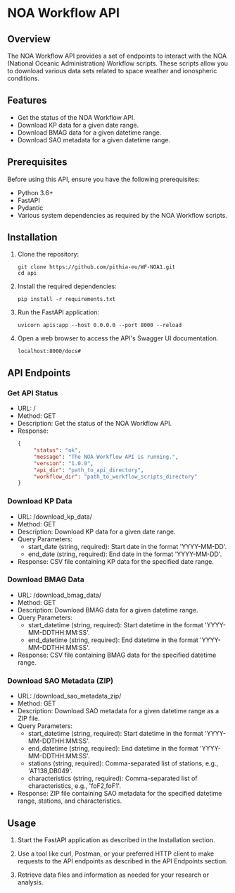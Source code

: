 # NOA Workflow API

## Overview

The NOA Workflow API provides a set of endpoints to interact with the NOA (National Oceanic Administration) Workflow scripts. These scripts allow you to download various data sets related to space weather and ionospheric conditions.

## Features

- Get the status of the NOA Workflow API.
- Download KP data for a given date range.
- Download BMAG data for a given datetime range.
- Download SAO metadata for a given datetime range.

## Prerequisites

Before using this API, ensure you have the following prerequisites:

- Python 3.6+
- FastAPI
- Pydantic
- Various system dependencies as required by the NOA Workflow scripts.

## Installation

1. Clone the repository:
     ```shell
     git clone https://github.com/pithia-eu/WF-NOA1.git
     cd api
     ```

2. Install the required dependencies:
     ```shell
     pip install -r requirements.txt
     ```

3. Run the FastAPI application:
     ```shell
     uvicorn apis:app --host 0.0.0.0 --port 8000 --reload
     ```
4. Open a web browser to access the API's Swagger UI documentation.
    ```shell
    localhost:8000/docs#
    ```

## API Endpoints

### Get API Status

- URL: /
- Method: GET
- Description: Get the status of the NOA Workflow API.
- Response:
    ```json
    {
         "status": "ok",
         "message": "The NOA Workflow API is running.",
         "version": "1.0.0",
         "api_dir": "path_to_api_directory",
         "workflow_dir": "path_to_workflow_scripts_directory"
    }
    ```

### Download KP Data

- URL: /download_kp_data/
- Method: GET
- Description: Download KP data for a given date range.
- Query Parameters:
    - start_date (string, required): Start date in the format 'YYYY-MM-DD'.
    - end_date (string, required): End date in the format 'YYYY-MM-DD'.
- Response: CSV file containing KP data for the specified date range.

### Download BMAG Data

- URL: /download_bmag_data/
- Method: GET
- Description: Download BMAG data for a given datetime range.
- Query Parameters:
    - start_datetime (string, required): Start datetime in the format 'YYYY-MM-DDTHH:MM:SS'.
    - end_datetime (string, required): End datetime in the format 'YYYY-MM-DDTHH:MM:SS'.
- Response: CSV file containing BMAG data for the specified datetime range.

### Download SAO Metadata (ZIP)

- URL: /download_sao_metadata_zip/
- Method: GET
- Description: Download SAO metadata for a given datetime range as a ZIP file.
- Query Parameters:
    - start_datetime (string, required): Start datetime in the format 'YYYY-MM-DDTHH:MM:SS'.
    - end_datetime (string, required): End datetime in the format 'YYYY-MM-DDTHH:MM:SS'.
    - stations (string, required): Comma-separated list of stations, e.g., 'AT138,DB049'.
    - characteristics (string, required): Comma-separated list of characteristics, e.g., 'foF2,foF1'.
- Response: ZIP file containing SAO metadata for the specified datetime range, stations, and characteristics.

## Usage

1. Start the FastAPI application as described in the Installation section.

2. Use a tool like curl, Postman, or your preferred HTTP client to make requests to the API endpoints as described in the API Endpoints section.

3. Retrieve data files and information as needed for your research or analysis.
